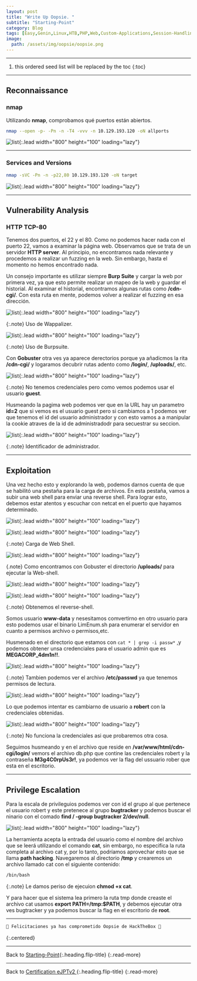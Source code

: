 ```yaml
---
layout: post
title: "Write Up Oopsie. "
subtitle: "Starting-Point"
category: Blog
tags: [Easy,Genin,Linux,HTB,PHP,Web,Custom-Applications,Session-Handling,BurpSuite,Apache,Reconnaissance,Web-Site-Structure-Discovery,Cookie-Manipulation,SUID,Authentication-Bypass,Clear-Text-Credentials,Arbitrary-File-Upload,IDOR,Path-Hijacking,eJPTv2]
image:
  path: /assets/img/oopsie/oopsie.png
---
```


***

<!--more-->

1. this ordered seed list will be replaced by the toc
{:toc}

***

## Reconnaissance

### nmap

Utilizando **nmap**, comprobamos qué puertos están abiertos.

```bash
nmap --open -p- -Pn -n -T4 -vvv -n 10.129.193.120 -oN allports
```

![list](/assets/img/oopsie/nmap.png){:.lead width="800" height="100" loading="lazy"}

***

### Services and Versions

```bash
nmap -sVC -Pn -n -p22,80 10.129.193.120 -oN target
```

![list](/assets/img/oopsie/SERVICE.png){:.lead width="800" height="100" loading="lazy"}


***

## Vulnerability Analysis 

### HTTP TCP-80

Tenemos dos puertos, el 22 y el 80. Como no podemos hacer nada con el puerto 22, vamos a examinar la página web. Observamos que se trata de un servidor **HTTP server**. Al principio, no encontramos nada relevante y procedemos a realizar un fuzzing en la web. Sin embargo, hasta el momento no hemos encontrado nada.

Un consejo importante es utilizar siempre **Burp Suite** y cargar la web por primera vez, ya que esto permite realizar un mapeo de la web y guardar el historial. Al examinar el historial, encontramos algunas rutas como **/cdn-cgi/**. Con esta ruta en mente, podemos volver a realizar el fuzzing en esa dirección.


![list](/assets/img/oopsie/WAPPA.png){:.lead width="800" height="100" loading="lazy"}


{:.note}
Uso de Wappalizer.


![list](/assets/img/oopsie/burp.png){:.lead width="800" height="100" loading="lazy"}


{:.note}
Uso de Burpsuite.


Con **Gobuster** otra ves ya aparece derectorios porque ya añadicmos la rita **/cdn-cgi/** y logaramos decubrir rutas adento como **/login/**, **/uploads/**, etc.


![list](/assets/img/oopsie/login.png){:.lead width="800" height="100" loading="lazy"}


{:.note}
No tenemos credenciales pero como vemos podemos usar el usuario **guest**.


Husmeando la pagima web podemos ver que en la URL hay un parametro **id=2** que si vemos es el usuario guest pero si cambiamos a 1 podemos ver que tenemos el id del usuario administrador y con esto vamos a a manipular la cookie atraves de la id de administradodr  para secuestrar su seccion.


![list](/assets/img/oopsie/id.png){:.lead width="800" height="100" loading="lazy"}


{:.note}
Identificador de administrador.


***

## Exploitation

Una vez hecho esto y explorando la web, podemos darnos cuenta de que se habilitó una pestaña para la carga de archivos. En esta pestaña, vamos a subir una web shell para enviar una reverse shell. Para lograr esto, debemos estar atentos y escuchar con netcat en el puerto que hayamos determinado.


![list](/assets/img/oopsie/guest.png){:.lead width="800" height="100" loading="lazy"}


![list](/assets/img/oopsie/upload.png){:.lead width="800" height="100" loading="lazy"}


{:.note}
Carga de Web Shell.


![list](/assets/img/oopsie/shellup.png){:.lead width="800" height="100" loading="lazy"}


{.note}
Como encontramos con Gobuster el directorio **/uploads/** para ejecutar la Web-shell.


![list](/assets/img/oopsie/whoami.png){:.lead width="800" height="100" loading="lazy"}


![list](/assets/img/oopsie/rshell.png){:.lead width="800" height="100" loading="lazy"}


{:.note}
Obtenemos el reverse-shell.


Somos usuario **www-data** y nesesitamos comvertirno en otro usuario para esto podemos usar el binario LimEnum.sh para enumerar el servidor en cuanto a permisos archivo o permisos,etc. 

Husmenado en el directorio que estamos con `cat * | grep -i passw*` ,y podemos obtener unsa credenciales para el usuario admin que es **MEGACORP_4dm1n!!**.

![list](/assets/img/oopsie/robert.png){:.lead width="800" height="100" loading="lazy"}


{:.note}
Tambien podemos ver el archivo **/etc/passwd** ya que tenemos permisos de lectura.


![list](/assets/img/oopsie/passwd.png){:.lead width="800" height="100" loading="lazy"}


Lo que podemos intentar es cambiarno de usuario a **robert** con la credenciales obtenidas.


![list](/assets/img/oopsie/failure.png){:.lead width="800" height="100" loading="lazy"}


{:.note}
No funciona la credenciales asi que probaremos otra cosa.


Seguimos husmeando y en el archivo que reside en **/var/www/html/cdn-cgi/login/** vemors el archivo db.php que contine las credenciales robert y la contraseña **M3g4C0rpUs3r!**, ya podemos ver la flag del ussuario rober que esta en el escritorio.


***

## Privilege Escalation

Para la escala de privileguios podemos ver con id el grupo al que pertenece el usuario robert y este pretenece al grupo **bugtracker** y podemos buscar el ninario con el comado **find / -group bugtracker 2/dev/null**.


![list](/assets/img/oopsie/suid.png){:.lead width="800" height="100" loading="lazy"}


La herramienta acepta la entrada del usuario como el nombre del archivo que se leerá utilizando el comando **cat**, sin embargo, no especifica la ruta completa al archivo cat y, por lo tanto, podríamos aprovechar esto que se llama **path hacking**.
Navegaremos al directorio **/tmp** y crearemos un archivo llamado cat con el siguiente contenido:


```bash
/bin/bash 
```

{:.note}
Le damos periso de ejecuion **chmod +x cat**.


Y para hacer que el sistema lea primero la ruta tmp donde creaste el archivo cat usamos **export PATH=/tmp:$PATH**, y debemos ejecutar otra ves bugtracker y ya podemos buscar la flag en el escritorio de **root**.


***

```bash
🎉 Felicitaciones ya has comprometido Oopsie de HackTheBox 🎉
```
{:.centered}

***

Back to [Starting-Point](2023-02-02-Starting-Point.md){:.heading.flip-title}
{:.read-more}

***
Back to [Certification eJPTv2 ](2023-06-02-Road-to-eJPTv2.md){:.heading.flip-title}
{:.read-more}